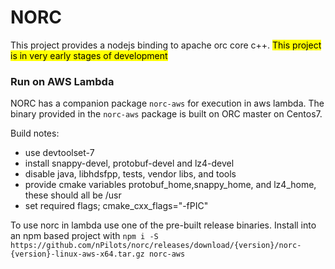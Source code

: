 # NORC
This project provides a nodejs binding to apache orc core c++.
<mark>This project is in very early stages of development</mark>

### Run on AWS Lambda
NORC has a companion package `norc-aws` for execution in aws lambda.
The binary provided in the `norc-aws` package is built on ORC master on Centos7.


Build notes:

- use devtoolset-7
- install snappy-devel, protobuf-devel and lz4-devel 
- disable java, libhdsfpp, tests, vendor libs, and tools
- provide cmake variables protobuf_home,snappy_home, and lz4_home, these should all be /usr
- set required flags; cmake_cxx_flags="-fPIC"

To use norc in lambda use one of the pre-built release binaries. Install into an npm based project
with `npm i -S https://github.com/nPilots/norc/releases/download/{version}/norc-{version}-linux-aws-x64.tar.gz norc-aws`
